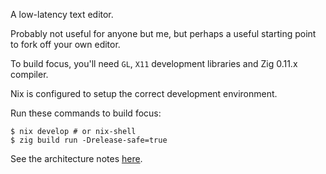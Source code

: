 A low-latency text editor.

Probably not useful for anyone but me, but perhaps a useful starting point to fork off your own editor.

To build focus, you'll need `GL`, `X11` development libraries and Zig 0.11.x compiler.

Nix is configured to setup the correct development environment.

Run these commands to build focus:
```
$ nix develop # or nix-shell
$ zig build run -Drelease-safe=true
```

See the architecture notes [here](https://scattered-thoughts.net/#focus).
